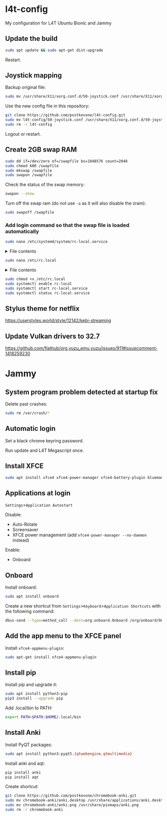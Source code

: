 # l4t-config
My configuration for L4T Ubuntu Bionic and Jammy

## Update the build

```bash
sudo apt update && sudo apt-get dist-upgrade
```

Restart.

## Joystick mapping

Backup original file:

```bash
sudo mv /usr/share/X11/xorg.conf.d/50-joystick.conf /usr/share/X11/xorg.conf.d/50-joystick.conf.bak
```

Use the new config file in this repository:

```bash
git clone https://github.com/postkevone/l4t-config.git
sudo mv l4t-config/50-joystick.conf /usr/share/X11/xorg.conf.d/50-joystick.conf
sudo rm -r l4t-config
```

Logout or restart.

## Create 2GB swap RAM

```bash
sudo dd if=/dev/zero of=/swapfile bs=1048576 count=2048
sudo chmod 600 /swapfile
sudo mkswap /swapfile
sudo swapon /swapfile
```

Check the status of the swap memory:

```bash
swapon --show
```

Turn off the swap ram (do not use `-a` as it will also disable the zram):
```bash
sudo swapoff /swapfile
```

### Add login command so that the swap file is loaded automatically

```bash
sudo nano /etc/systemd/system/rc-local.service
```
<details>
<summary>File contents</summary>

```bash
[Unit]
 Description=/etc/rc.local Compatibility
 ConditionPathExists=/etc/rc.local

[Service]
 Type=forking
 ExecStart=/etc/rc.local start
 TimeoutSec=0
 StandardOutput=tty
 RemainAfterExit=yes
 SysVStartPriority=99

[Install]
 WantedBy=multi-user.target
```
</details>

```bash
sudo nano /etc/rc.local
```

<details>
<summary>File contents</summary>

```bash
#!/bin/sh -e
#
# rc.local
#
# This script is executed at the end of each multiuser runlevel.
# Make sure that the script will "exit 0" on success or any other
# value on error.
#
# In order to enable or disable this script just change the execution
# bits.
#
# By default this script does nothing.

mkswap /swapfile
swapon /swapfile

exit 0
```
</details>

```bash
sudo chmod +x /etc/rc.local
sudo systemctl enable rc-local
sudo systemctl start rc-local.service
sudo systemctl status rc-local.service
```

## Stylus theme for netflix

https://userstyles.world/style/12142/kebi-streaming

## Update Vulkan drivers to 32.7
https://github.com/flathub/org.yuzu_emu.yuzu/issues/911#issuecomment-1418259230

# Jammy

## System program problem detected at startup fix

Delete past crashes:
```bash
sudo rm /var/crash/*
```

## Automatic login

Set a black chrome keyring password.

Run update and L4T Megascript once.

## Install XFCE

```bash
sudo apt install xfce4 xfce4-power-manager xfce4-battery-plugin blueman -y
```

## Applications at login

`Settings`>`Application Autostart`

Disable:

- Auto-Rotate
- Screensaver
- XFCE power management (add `xfce4-power-manager --no-daemon` instead)

Enable:

- Onboard

## Onboard

Install onboard:

```bash
sudo apt install onboard
```

Create a new shortcut from `Settings`>`Keyboard`>`Application Shortcuts` with the following command:

```bash
dbus-send --type=method_call --dest=org.onboard.Onboard /org/onboard/Onboard/Keyboard org.onboard.Onboard.Keyboard.ToggleVisible
```

## Add the app menu to the XFCE panel

Install `xfce4-appmenu-plugin`:

```bash
sudo apt-get install xfce4-appmenu-plugin
```

## Install pip

Install pip and upgrade it:

```bash
sudo apt install python3-pip
pip3 install --upgrade pip
```

Add .local/bin to PATH:

```bash
export PATH=$PATH:$HOME/.local/bin
```

## Install Anki

Install PyQT packages:

```bash
sudo apt install python3-pyqt5.{qtwebengine,qtmultimedia}
```

Install anki and aqt:

```bash
pip install anki
pip install aqt
```

Create shortcut:

```bash
git clone https://github.com/postkevone/chromebook-anki.git
sudo mv chromebook-anki/anki.desktop /usr/share/applications/anki.desktop
sudo mv chromebook-anki/anki.png /usr/share/pixmaps/anki.png
sudo rm -r chromebook-anki
```
